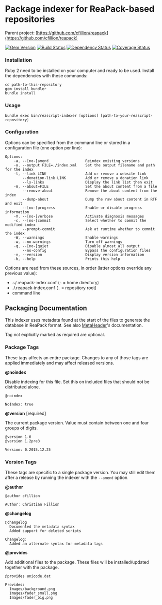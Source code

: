 # Package indexer for ReaPack-based repositories

Parent project: [https://github.com/cfillion/reapack](https://github.com/cfillion/reapack)

[![Gem Version](https://badge.fury.io/rb/reapack-index.svg)](http://badge.fury.io/rb/reapack-index)
[![Build Status](https://travis-ci.org/cfillion/reapack-index.svg?branch=master)](https://travis-ci.org/cfillion/reapack-index)
[![Dependency Status](https://gemnasium.com/cfillion/reapack-index.svg)](https://gemnasium.com/cfillion/reapack-index)
[![Coverage Status](https://coveralls.io/repos/cfillion/reapack-index/badge.svg?branch=master&service=github)](https://coveralls.io/github/cfillion/reapack-index?branch=master)

### Installation

Ruby 2 need to be installed on your computer and ready to be used.
Install the dependencies with these commands:

```
cd path-to-this-repository
gem install bundler
bundle install
```

### Usage

```
bundle exec bin/reascript-indexer [options] [path-to-your-reascript-repository]
```

### Configuration

Options can be specified from the command line
or stored in a configuration file (one option per line):

```
Options:
    -a, --[no-]amend                 Reindex existing versions
    -o, --output FILE=./index.xml    Set the output filename and path for the index
    -l, --link LINK                  Add or remove a website link
        --donation-link LINK         Add or remove a donation link
        --ls-links                   Display the link list then exit
    -A, --about=FILE                 Set the about content from a file
        --remove-about               Remove the about content from the index
        --dump-about                 Dump the raw about content in RTF and exit
        --[no-]progress              Enable or disable progress information
    -V, --[no-]verbose               Activate diagnosis messages
    -c, --[no-]commit                Select whether to commit the modified index
        --prompt-commit              Ask at runtime whether to commit the index
    -W, --warnings                   Enable warnings
    -w, --no-warnings                Turn off warnings
    -q, --[no-]quiet                 Disable almost all output
        --no-config                  Bypass the configuration files
    -v, --version                    Display version information
    -h, --help                       Prints this help
```

Options are read from these sources, in order
(latter options override any previous value):

- ~/.reapack-index.conf (`~` = home directory)
- ./.reapack-index.conf (`.` = repository root)
- command line

## Packaging Documentation

This indexer uses metadata found at the start of the files to generate the
database in ReaPack format.
See also [MetaHeader](https://github.com/cfillion/metaheader)'s documentation.

Tag not explicitly marked as required are optional.

### Package Tags

These tags affects an entire package. Changes to any of those tags are
applied immediately and may affect released versions.

**@noindex**

Disable indexing for this file. Set this on included files that
should not be distributed alone.

```
@noindex

NoIndex: true
```

**@version** [required]

The current package version.
Value must contain between one and four groups of digits.

```
@version 1.0
@version 1.2pre3

Version: 0.2015.12.25
```

### Version Tags

These tags are specific to a single package version. You may still edit them
after a release by running the indexer with the `--amend` option.

**@author**

```
@author cfillion

Author: Christian Fillion
```

**@changelog**

```
@changelog
  Documented the metadata syntax
  Added support for deleted scripts

Changelog:
  Added an alternate syntax for metadata tags
```

**@provides**

Add additional files to the package.
These files will be installed/updated together with the package.

```
@provides unicode.dat

Provides:
  Images/background.png
  Images/fader_small.png
  Images/fader_big.png
```
